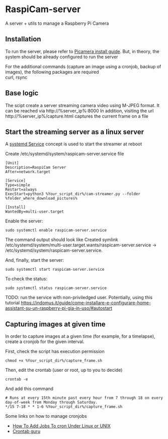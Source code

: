 # RaspiCam-server
A server + utils to manage a Raspberry Pi Camera


## Installation
To run the server, please refer to [Picamera install guide](https://picamera.readthedocs.io/en/release-1.13/install.html). But, in theory, the system should be already configured to run the server

For the additional commands (capture an image using a cronjob, backup of images), the following packages are required  
curl, rsync


## Base logic
The scipt create a server streaming camera video using M-JPEG format. It can be reached via http://%server_ip%:8000
In addition, visiting the url http://%server_ip%/capture.html captures the current frame on a file


## Start the streaming server as a linux server
A [systemd Service](https://wiki.debian.org/systemd/Services) concept is used to start the streamer at reboot

Create /etc/systemd/system/raspicam-server.service file
```
[Unit]
Description=RaspiCam Server
After=network.target

[Service]
Type=simple
Restart=always
ExecStart=python3 %Your_script_dir%/cam-streamer.py --folder %folder_where_download_pictures%

[Install]
WantedBy=multi-user.target
```

Enable the server:
```
sudo systemctl enable raspicam-server.service
```
The command output should look like
Created symlink /etc/systemd/system/multi-user.target.wants/raspicam-server.service → /etc/systemd/system/raspicam-server.service.

And, finally, start the server:
```
sudo systemctl start raspicam-server.service
```

To check the status:
```
sudo systemctl status raspicam-server.service
```

TODO: run the service with non-priviledged user. Potentially, using this tutorial
https://indomus.it/guide/come-installare-e-configurare-home-assistant-su-un-raspberry-pi-gia-in-uso/#autostart


## Capturing images at given time
In order to capture images at a given time (for example, for a timelapse), create a cronjob for the given interval.

First, check the script has execution permission
```
chmod +x %Your_script_dir%/capture_frame.sh
```

Then, edit the crontab (user or root, up to you to decide)
```
crontab -e  
```

And add this command
```
# Runs at every 15th minute past every hour from 7 through 18 on every day-of-week from Monday through Saturday.
*/15 7-18 * * 1-6 %Your_script_dir%/capture_frame.sh
```


Some links on how to manage cronjobs
- [How To Add Jobs To cron Under Linux or UNIX](https://www.cyberciti.biz/faq/how-do-i-add-jobs-to-cron-under-linux-or-unix-oses/)
- [Crontab guru](https://crontab.guru/every-5-minutes)